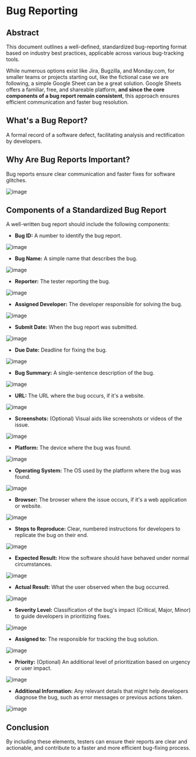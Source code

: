 # Bug Reporting
## Abstract

This document outlines a well-defined, standardized bug-reporting format based on industry best practices, applicable across various bug-tracking tools. 

While numerous options exist like Jira, Bugzilla, and Monday.com, for smaller teams or projects starting out, like the fictional case we are following, a simple Google Sheet can be a great solution. Google Sheets offers a familiar, free, and shareable platform, **and since the core components of a bug report remain consistent**, this approach ensures efficient communication and faster bug resolution.

## What's a Bug Report?
A formal record of a software defect, facilitating analysis and rectification by developers.

## Why Are Bug Reports Important?

Bug reports ensure clear communication and faster fixes for software glitches.

![image](https://github.com/amandaestevez/softwareqa/assets/123298275/a2154d32-a72f-410b-b941-298b9680a1aa)

## Components of a Standardized Bug Report

A well-written bug report should include the following components:

* **Bug ID:** A number to identify the bug report.

![image](https://github.com/amandaestevez/softwareqa/assets/123298275/0e752f32-27a8-40a2-98b2-b419bf3a44d8)

* **Bug Name:** A simple name that describes the bug.

![image](https://github.com/amandaestevez/softwareqa/assets/123298275/81a3e0e8-4fe9-4a6c-9317-ccd4d7837b99)

* **Reporter:** The tester reporting the bug.

![image](https://github.com/amandaestevez/softwareqa/assets/123298275/52df9f86-c24a-499d-82d5-bc967255b129)

* **Assigned Developer:** The developer responsible for solving the bug.

![image](https://github.com/amandaestevez/softwareqa/assets/123298275/726ba072-6e31-4f9f-87e9-06bd7a5c4cbc)

* **Submit Date:** When the bug report was submitted.

![image](https://github.com/amandaestevez/softwareqa/assets/123298275/a73506cc-8797-4b1e-a273-edbae2165970)

* **Due Date:** Deadline for fixing the bug.

![image](https://github.com/amandaestevez/softwareqa/assets/123298275/b2833d20-8d01-4919-8c5d-af70466bae75)

* **Bug Summary:** A single-sentence description of the bug.

![image](https://github.com/amandaestevez/softwareqa/assets/123298275/dd88b927-db53-4d16-904a-d69a6e80680b)

* **URL:** The URL where the bug occurs, if it's a website.

![image](https://github.com/amandaestevez/softwareqa/assets/123298275/6026b955-5f5c-40e6-8682-c33f7ff6aac1)

* **Screenshots:** (Optional) Visual aids like screenshots or videos of the issue.

![image](https://github.com/amandaestevez/softwareqa/assets/123298275/edb5755d-2081-417a-937f-1cc1151c25ea)

* **Platform:** The device where the bug was found.

![image](https://github.com/amandaestevez/softwareqa/assets/123298275/4dc4ae47-b84c-480c-b057-b19ace5d3e9c)

* **Operating System:** The OS used by the platform where the bug was found.

![image](https://github.com/amandaestevez/softwareqa/assets/123298275/57a8149e-fbc0-45ef-9d9c-a0af6373e2c5)

* **Browser:** The browser where the issue occurs, if it's a web application or website.

![image](https://github.com/amandaestevez/softwareqa/assets/123298275/81a84c8f-0b69-41fb-98d0-240a29121611)

* **Steps to Reproduce:** Clear, numbered instructions for developers to replicate the bug on their end.

![image](https://github.com/amandaestevez/softwareqa/assets/123298275/b2000719-4282-41b2-a63b-83b8d43bc7bb)

* **Expected Result:** How the software should have behaved under normal circumstances.

![image](https://github.com/amandaestevez/softwareqa/assets/123298275/a9de89af-0203-46cb-94b4-aa8162920c42)

* **Actual Result:** What the user observed when the bug occurred.

![image](https://github.com/amandaestevez/softwareqa/assets/123298275/6c026453-2377-467f-9a78-e8a56288a807)

* **Severity Level:** Classification of the bug's impact (Critical, Major, Minor) to guide developers in prioritizing fixes.

![image](https://github.com/amandaestevez/softwareqa/assets/123298275/e5e6086e-67e0-4c93-83c4-634c843edf46)

* **Assigned to:** The responsible for tracking the bug solution.

![image](https://github.com/amandaestevez/softwareqa/assets/123298275/a8f21316-7d0a-40c2-bce2-598dec6987fd)

* **Priority:**  (Optional) An additional level of prioritization based on urgency or user impact.

![image](https://github.com/amandaestevez/softwareqa/assets/123298275/ca4973cc-4d2f-499f-923a-cec25203157d)

* **Additional Information:** Any relevant details that might help developers diagnose the bug, such as error messages or previous actions taken.

![image](https://github.com/amandaestevez/softwareqa/assets/123298275/2145d4d7-a4f7-41c7-a772-17b72add5bde)

## Conclusion
By including these elements, testers can ensure their reports are clear and actionable, and contribute to a faster and more efficient bug-fixing process.
